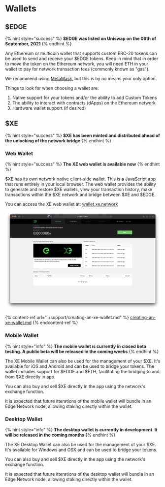 # Wallets

## $EDGE

{% hint style="success" %}
**$EDGE was listed on Uniswap on the 09th of September, 2021**
{% endhint %}

Any Ethereum or multicoin wallet that supports custom ERC-20 tokens can be used to send and receive your $EDGE tokens. Keep in mind that in order to move the token on the Ethereum network, you will need ETH in your wallet to pay for network transaction fees (commonly known as "gas").

We recommend using [MetaMask](https://metamask.io), but this is by no means your only option.

Things to look for when choosing a wallet are:

1. Native support for your tokens and/or the ability to add Custom Tokens
2. The ability to interact with contracts (dApps) on the Ethereum network
3. Hardware wallet support (if desired)

## $XE

{% hint style="success" %}
**$XE has been minted and distributed ahead of the unlocking of the network bridge**
{% endhint %}

### Web Wallet

{% hint style="success" %}
**The XE web wallet is available now**
{% endhint %}

$XE has its own network native client-side wallet. This is a JavaScript app that runs entirely in your local browser. The web wallet provides the ability to generate and restore $XE wallets, view your transaction history, make transactions within the $XE network and bridge between $XE and $EDGE.

You can access the XE web wallet at: [wallet.xe.network](https://wallet.xe.network)

![](<../.gitbook/assets/screenshot-2021-06-04-at-17.12.15 (1).png>)

{% content-ref url="../support/creating-an-xe-wallet.md" %}
[creating-an-xe-wallet.md](../support/creating-an-xe-wallet.md)
{% endcontent-ref %}



### Mobile Wallet

{% hint style="info" %}
**The mobile wallet is currently in closed beta testing. A public beta will be released in the coming weeks**
{% endhint %}

The XE Mobile Wallet can also be used for the management of your $XE. It's available for iOS and Android and can be used to bridge your tokens. The wallet includes support for $EDGE and $ETH, facilitating the bridging to and from $XE directly in app.

You can also buy and sell $XE directly in the app using the network's exchange function.

It is expected that future itterations of the mobile wallet will bundle in an Edge Network node, allowing staking directly within the wallet.

### Desktop Wallet

{% hint style="info" %}
**The desktop wallet is currently in development. It will be released in the coming months**
{% endhint %}

The XE Desktop Wallet can also be used for the management of your $XE. It's available for Windows and OSX and can be used to bridge your tokens.

You can also buy and sell $XE directly in the app using the network's exchange function.

It is expected that future itterations of the desktop wallet will bundle in an Edge Network node, allowing staking directly within the wallet.
